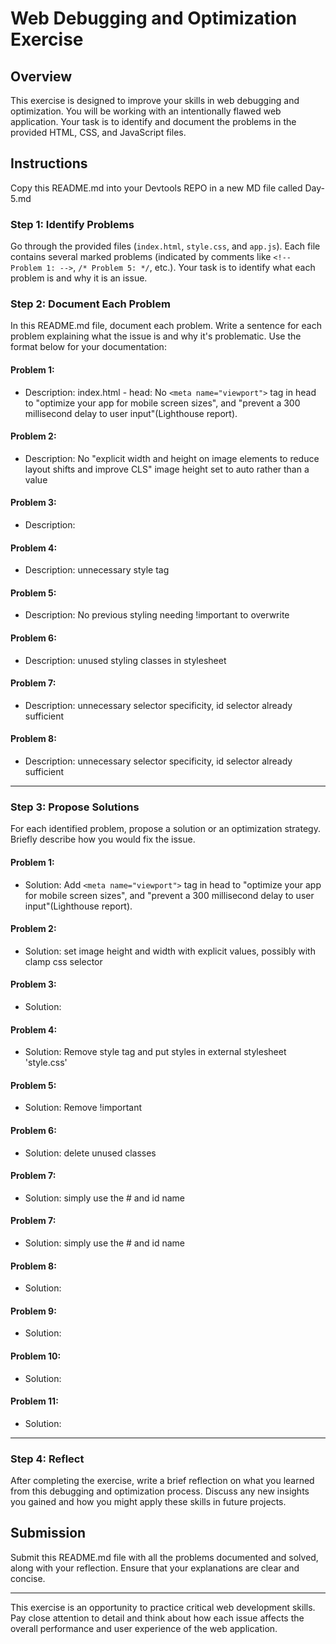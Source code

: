 # Web Debugging and Optimization Exercise

## Overview

This exercise is designed to improve your skills in web debugging and optimization. You will be working with an intentionally flawed web application. Your task is to identify and document the problems in the provided HTML, CSS, and JavaScript files.

## Instructions

Copy this README.md into your Devtools REPO in a new MD file called Day-5.md

### Step 1: Identify Problems

Go through the provided files (`index.html`, `style.css`, and `app.js`). Each file contains several marked problems (indicated by comments like `<!-- Problem 1: -->`, `/* Problem 5: */`, etc.). Your task is to identify what each problem is and why it is an issue.

### Step 2: Document Each Problem

In this README.md file, document each problem. Write a sentence for each problem explaining what the issue is and why it's problematic. Use the format below for your documentation:

#### Problem 1:

- Description: index.html - head: No `<meta name="viewport">` tag in head
  to "optimize your app for mobile screen sizes",
  and "prevent a 300 millisecond delay to user input"(Lighthouse report).

#### Problem 2:

- Description: No "explicit width and height on image elements to reduce layout shifts and improve CLS"
  image height set to auto rather than a value

#### Problem 3:

- Description:

#### Problem 4:

- Description: unnecessary style tag

#### Problem 5:

- Description: No previous styling needing !important to overwrite

#### Problem 6:

- Description: unused styling classes in stylesheet

#### Problem 7:

- Description: unnecessary selector specificity, id selector already sufficient

#### Problem 8:

- Description: unnecessary selector specificity, id selector already sufficient

---

### Step 3: Propose Solutions

For each identified problem, propose a solution or an optimization strategy. Briefly describe how you would fix the issue.

#### Problem 1:

- Solution: Add `<meta name="viewport">` tag in head
  to "optimize your app for mobile screen sizes",
  and "prevent a 300 millisecond delay to user input"(Lighthouse report).

#### Problem 2:

- Solution: set image height and width with explicit values,
  possibly with clamp css selector

#### Problem 3:

- Solution:

#### Problem 4:

- Solution: Remove style tag and put styles in external stylesheet 'style.css'

#### Problem 5:

- Solution: Remove !important

#### Problem 6:

- Solution: delete unused classes

#### Problem 7:

- Solution: simply use the # and id name

#### Problem 7:

- Solution: simply use the # and id name

#### Problem 8:

- Solution:

#### Problem 9:

- Solution:

#### Problem 10:

- Solution:

#### Problem 11:

- Solution:

---

### Step 4: Reflect

After completing the exercise, write a brief reflection on what you learned from this debugging and optimization process. Discuss any new insights you gained and how you might apply these skills in future projects.

## Submission

Submit this README.md file with all the problems documented and solved, along with your reflection. Ensure that your explanations are clear and concise.

---

This exercise is an opportunity to practice critical web development skills. Pay close attention to detail and think about how each issue affects the overall performance and user experience of the web application.
